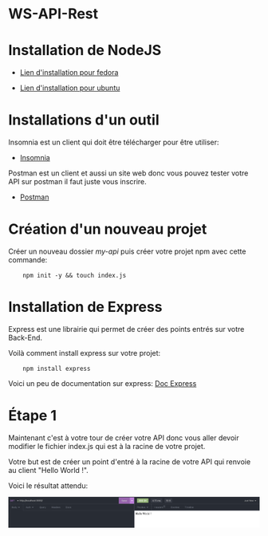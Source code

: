 # WS-API-Rest

Installation de NodeJS
===
* [Lien d'installation pour fedora](https://developer.fedoraproject.org/tech/languages/nodejs/nodejs.html)

* [Lien d'installation pour ubuntu](https://www.digitalocean.com/community/tutorials/how-to-install-node-js-on-ubuntu-20-04)

Installations d'un outil
===
Insomnia est un client qui doit être télécharger pour être utiliser:
* [Insomnia](https://docs.insomnia.rest/insomnia/install)

Postman est un client et aussi un site web donc vous pouvez tester votre API sur postman il faut juste vous inscrire.
* [Postman](https://www.postman.com/)

Création d'un nouveau projet
===
Créer un nouveau dossier *my-api* puis créer votre projet npm avec cette commande:

```node
    npm init -y && touch index.js
```

Installation de Express
===
Express est une librairie qui permet de créer des points entrés sur votre Back-End.

Voilà comment install express sur votre projet:
```node
    npm install express
```

Voici un peu de documentation sur express: [Doc Express](https://expressjs.com/)

Étape 1
===

Maintenant c'est à votre tour de créer votre API donc vous aller devoir modifier le fichier index.js qui est à la racine de votre projet.

Votre but est de créer un point d'entré à la racine de votre API qui renvoie au client "Hello World !".

Voici le résultat attendu:

![Objectif](https://github.com/Nilex-x/WS-API-Rest/blob/main/Images/Step1.png)
